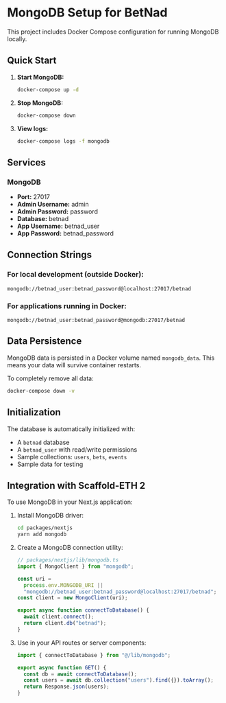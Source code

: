 # MongoDB Setup for BetNad

This project includes Docker Compose configuration for running MongoDB locally.

## Quick Start

1. **Start MongoDB:**

   ```bash
   docker-compose up -d
   ```

2. **Stop MongoDB:**

   ```bash
   docker-compose down
   ```

3. **View logs:**
   ```bash
   docker-compose logs -f mongodb
   ```

## Services

### MongoDB

- **Port:** 27017
- **Admin Username:** admin
- **Admin Password:** password
- **Database:** betnad
- **App Username:** betnad_user
- **App Password:** betnad_password

## Connection Strings

### For local development (outside Docker):

```
mongodb://betnad_user:betnad_password@localhost:27017/betnad
```

### For applications running in Docker:

```
mongodb://betnad_user:betnad_password@mongodb:27017/betnad
```

## Data Persistence

MongoDB data is persisted in a Docker volume named `mongodb_data`. This means your data will survive container restarts.

To completely remove all data:

```bash
docker-compose down -v
```

## Initialization

The database is automatically initialized with:

- A `betnad` database
- A `betnad_user` with read/write permissions
- Sample collections: `users`, `bets`, `events`
- Sample data for testing

## Integration with Scaffold-ETH 2

To use MongoDB in your Next.js application:

1. Install MongoDB driver:

   ```bash
   cd packages/nextjs
   yarn add mongodb
   ```

2. Create a MongoDB connection utility:

   ```typescript
   // packages/nextjs/lib/mongodb.ts
   import { MongoClient } from "mongodb";

   const uri =
     process.env.MONGODB_URI ||
     "mongodb://betnad_user:betnad_password@localhost:27017/betnad";
   const client = new MongoClient(uri);

   export async function connectToDatabase() {
     await client.connect();
     return client.db("betnad");
   }
   ```

3. Use in your API routes or server components:

   ```typescript
   import { connectToDatabase } from "@/lib/mongodb";

   export async function GET() {
     const db = await connectToDatabase();
     const users = await db.collection("users").find({}).toArray();
     return Response.json(users);
   }
   ```
